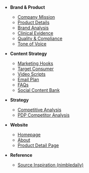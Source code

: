 <!-- docs/_sidebar.md -->

*   **Brand & Product**
    *   [Company Mission](company.md)
    *   [Product Details](product.md)
    *   [Brand Analysis](BrandAnalysis.md)
    *   [Clinical Evidence](clinical.md)
    *   [Quality & Compliance](quality.md)
    *   [Tone of Voice](toneofvoice.md)

*   **Content Strategy**
    *   [Marketing Hooks](hooks.md)
    *   [Target Consumer](consumer.md)
    *   [Video Scripts](VideoScripts.md)
    *   [Email Plan](emailplan.md)
    *   [FAQs](faqs.md)
    *   [Social Content Bank](socialcontent.md)

*   **Strategy**
    *   [Competitive Analysis](competitor_comp.md)
    *   [PDP Competitor Analysis](pdp_competitor_analysis.md)

*   **Website**
    *   [Homepage](homepage.md)
    *   [About](about.md)
    *   [Product Detail Page](pdp.md)

*   **Reference**
    *   [Source Inspiration (nimbledaily)](nimbledaily.md) 
